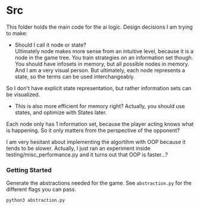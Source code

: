 # Src
This folder holds the main code for the ai logic.
Design decisions I am trying to make:

- Should I call it node or state?  
Ultimately node makes more sense from an intuitive level, because it is a node in the game tree. 
You train strategies on an information set though. You should have infosets in memory, but all possible nodes in memory.
And I  am a very visual person. But ultimately, each node represents a state, so the terms can be used interchangeably.

So I don't have explicit state representation, but rather information sets can be visualized. 
- This is also more efficient for memory right? Actually, you should use states, and optimize with States later. 

Each node only has 1 information set, because the player acting knows what is happening. So it only matters
from the perspective of the opponent?

I am very hesitant about implementing the algortihm with OOP because it tends to be slower. Actually, I just ran an experiment
inside testing/misc_performance.py and it turns out that OOP is faster...?

### Getting Started
Generate the abstractions needed for the game. See `abstraction.py` for the different flags you can pass.
```python
python3 abstraction.py
```

